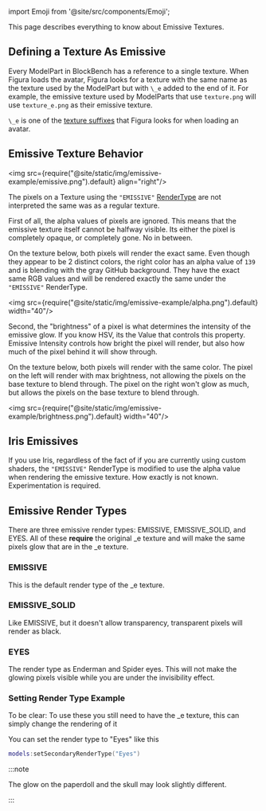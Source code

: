 import Emoji from '@site/src/components/Emoji';

This page describes everything to know about Emissive Textures.

## Defining a Texture As Emissive

Every ModelPart in BlockBench has a reference to a single texture. When Figura loads the avatar, Figura looks for a texture with the same name as the texture used by the ModelPart but with `\_e` added to the end of it. For example, the emissive texture used by ModelParts that use <Emoji icon="file/texture"/> `texture.png` will use <Emoji icon="file/texture"/> `texture_e.png` as their emissive texture.

`\_e` is one of the [texture suffixes](../start_here/BlockBench#texture-suffix) that Figura looks for when loading an avatar.

## Emissive Texture Behavior

<img src={require("@site/static/img/emissive-example/emissive.png").default} align="right"/>

The pixels on a Texture using the `"EMISSIVE"` [RenderType](../enums/RenderTypes) are not interpreted the same was as a regular texture.

First of all, the alpha values of pixels are ignored. This means that the emissive texture itself cannot be halfway visible. Its either the pixel is completely opaque, or completely gone. No in between.

On the texture below, both pixels will render the exact same. Even though they appear to be 2 distinct colors, the right color has an alpha value of `139` and is blending with the gray GitHub background. They have the exact same RGB values and will be rendered exactly the same under the `"EMISSIVE"` RenderType.

<img src={require("@site/static/img/emissive-example/alpha.png").default} width="40"/>

Second, the "brightness" of a pixel is what determines the intensity of the emissive glow. If you know HSV, its the Value that controls this property. Emissive Intensity controls how bright the pixel will render, but also how much of the pixel behind it will show through.

On the texture below, both pixels will render with the same color. The pixel on the left will render with max brightness, not allowing the pixels on the base texture to blend through. The pixel on the right won't glow as much, but allows the pixels on the base texture to blend through.

<img src={require("@site/static/img/emissive-example/brightness.png").default} width="40"/>

## Iris Emissives

If you use Iris, regardless of the fact of if you are currently using custom shaders, the `"EMISSIVE"` RenderType is modified to use the alpha value when rendering the emissive texture. How exactly is not known. Experimentation is required.

## Emissive Render Types

There are three emissive render types: EMISSIVE, EMISSIVE_SOLID, and EYES. All of these **require** the original \_e texture and will make the same pixels glow that are in the \_e texture.

### EMISSIVE

This is the default render type of the \_e texture.

### EMISSIVE_SOLID

Like EMISSIVE, but it doesn't allow transparency, transparent pixels will render as black.

### EYES

The render type as Enderman and Spider eyes. This will not make the glowing pixels visible while you are under the invisibility effect.

### Setting Render Type Example

To be clear: To use these you still need to have the \_e texture, this can simply change the rendering of it

You can set the render type to "Eyes" like this

```lua
models:setSecondaryRenderType("Eyes")
```

:::note

The glow on the paperdoll and the skull may look slightly different.

:::
